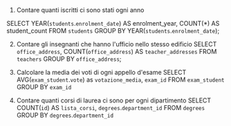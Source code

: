 1. Contare quanti iscritti ci sono stati ogni anno

SELECT YEAR(`students`.`enrolment_date`) AS enrolment_year, COUNT(*) AS student_count
FROM `students`
GROUP BY YEAR(`students`.`enrolment_date`);


2. Contare gli insegnanti che hanno l'ufficio nello stesso edificio
SELECT `office_address`, COUNT(`office_address`) AS `teacher_addresses`
FROM `teachers`
GROUP BY `office_address`;

3. Calcolare la media dei voti di ogni appello d'esame
SELECT AVG(`exam_student`.`vote`) as `votazione_media`, `exam_id`
FROM `exam_student`
GROUP BY `exam_id`

4. Contare quanti corsi di laurea ci sono per ogni dipartimento
SELECT COUNT(`id`) AS `lista_corsi`, `degrees`.`department_id`
FROM `degrees`
GROUP BY `degrees`.`department_id`
